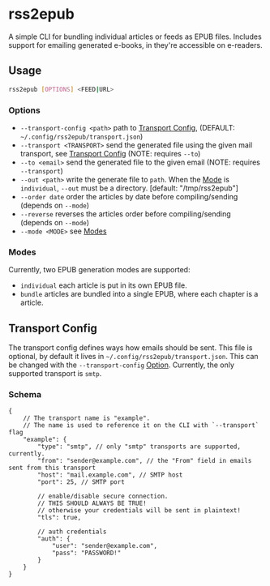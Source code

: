 # rss2epub

A simple CLI for bundling individual articles or feeds as EPUB files.
Includes support for emailing generated e-books, in they're accessible on e-readers.

## Usage

```sh
rss2epub [OPTIONS] <FEED|URL>
```

### Options

- `--transport-config <path>` path to [Transport Config](#transport-config), (DEFAULT: `~/.config/rss2epub/transport.json`)
- `--transport <TRANSPORT>` send the generated file using the given mail transport, see [Transport Config](#transport-config) (NOTE: requires `--to`)
- `--to <email>` send the generated file to the given email (NOTE: requires `--transport`)
- `--out <path>` write the generate file to `path`. When the [Mode](#modes) is `individual`, `--out` must be a directory. [default: "/tmp/rss2epub"]
- `--order date` order the articles by date before compiling/sending (depends on `--mode`)
- `--reverse` reverses the articles order before compiling/sending (depends on `--mode`)
- `--mode <MODE>` see [Modes](#modes)

### Modes

Currently, two EPUB generation modes are supported:

- `individual` each article is put in its own EPUB file.
- `bundle` articles are bundled into a single EPUB, where each chapter is a article.

## Transport Config

The transport config defines ways how emails should be sent. This file is optional, by default it lives in `~/.config/rss2epub/transport.json`. This can be changed with the `--transport-config` [Option](#options).
Currently, the only supported transport is `smtp`.

### Schema

```json5
{
    // The transport name is "example".
    // The name is used to reference it on the CLI with `--transport` flag
    "example": {
        "type": "smtp", // only "smtp" transports are supported, currently.
        "from": "sender@example.com", // the "From" field in emails sent from this transport
        "host": "mail.example.com", // SMTP host
        "port": 25, // SMTP port

        // enable/disable secure connection.
        // THIS SHOULD ALWAYS BE TRUE!
        // otherwise your credentials will be sent in plaintext!
        "tls": true,

        // auth credentials
        "auth": {
            "user": "sender@example.com",
            "pass": "PASSWORD!"
        }
    }
}
```
